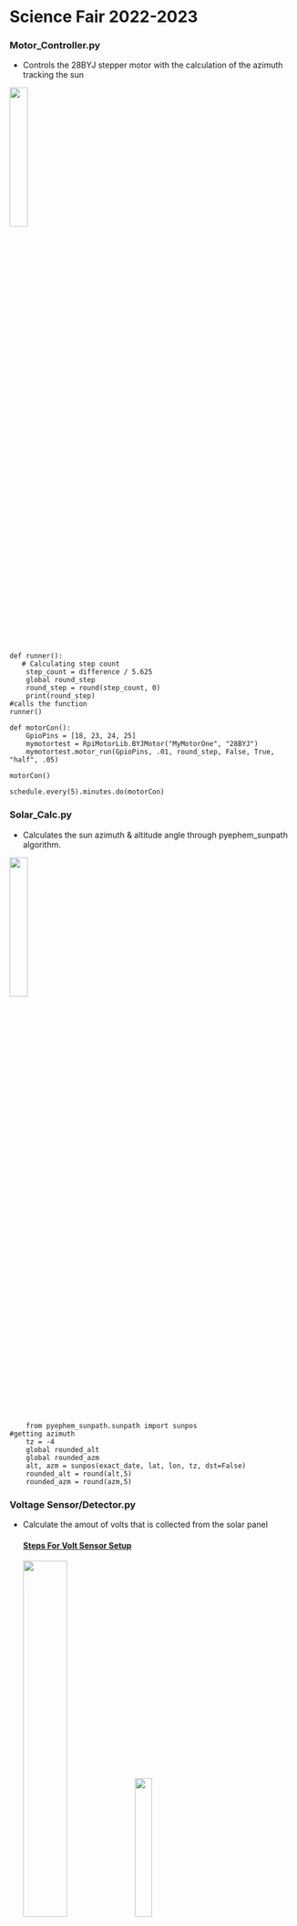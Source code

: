 # Science Fair 2022-2023 

### Motor_Controller.py
  - Controls the 28BYJ stepper motor with the calculation of the azimuth tracking the sun
<img src="https://i5.walmartimages.com/asr/838c6723-db4a-4633-a21f-e78275c34adc.5a119ee038bbda92210043dafdafbdc1.jpeg" width=25% height=25%>

```
def runner():
   # Calculating step count
    step_count = difference / 5.625
    global round_step
    round_step = round(step_count, 0)
    print(round_step)
#calls the function
runner()

def motorCon():
    GpioPins = [18, 23, 24, 25]
    mymotortest = RpiMotorLib.BYJMotor("MyMotorOne", "28BYJ")
    mymotortest.motor_run(GpioPins, .01, round_step, False, True, "half", .05)

motorCon()

schedule.every(5).minutes.do(motorCon)
```
 
 

### Solar_Calc.py
 - Calculates the sun azimuth & altitude angle through pyephem_sunpath algorithm. 
<img src="https://www.photopills.com/sites/default/files/tutorials/2014/2-azimuth-elevation.jpg" width=25% height=25%>

 
``` 
    from pyephem_sunpath.sunpath import sunpos
#getting azimuth
    tz = -4
    global rounded_alt
    global rounded_azm
    alt, azm = sunpos(exact_date, lat, lon, tz, dst=False)
    rounded_alt = round(alt,5)
    rounded_azm = round(azm,5)
```
### Voltage Sensor/Detector.py
  - Calculate the amout of volts that is collected from the solar panel 
  
      #### [Steps For Volt Sensor Setup](https://kookye.com/2017/06/01/design-a-voltmeter-with-the-raspberry-pi-board-and-voltage-sensor/)
      
  
      <img src="http://osoyoo.com/wp-content/uploads/2017/04/voltage_bb.jpg" width=40% height=40%> <img src="http://osoyoo.com/wp-content/uploads/2016/08/3-300x300.jpg" width=25% height=25%>

  
   
 ``` 
 def main():
        init()
        while True:
               #reads the volts
                ad_value = readadc(AO_pin, SPICLK, SPIMOSI, SPIMISO, SPICS)
                global voltage
                voltage = ad_value*(3.3/1024)*5
                global volts
               #gets the volts and turn it into a string in order to log it into a csv file
                volts = [str(voltage)]
               #open csv file
                with open(filename, 'a', newline="\n") as file:
                        csvwriter = csv.writer(file)
                       #skips header line after the first run
                        if a:
                         csvwriter.writerow(header)
                         a = False
                         csvwriter.writerow(volts)
                                
                GPIO.cleanup() 
          

schedule.every(5).minutes.do(main)
```

### Future:
- Increase power of stepper motor
- Add Inclinometer
- 

 
 
  
  




